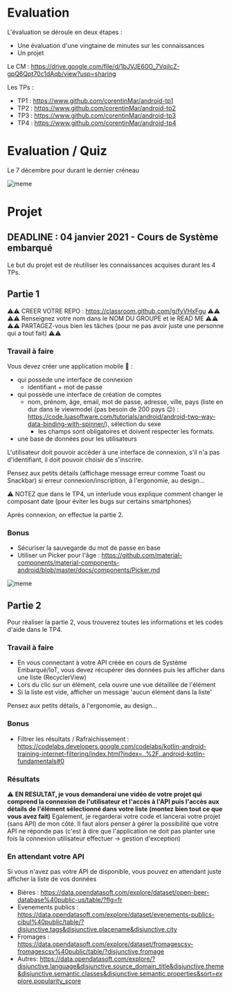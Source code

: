 # Evaluation

L'évaluation se déroule en deux étapes :
+ Une évaluation d'une vingtaine de minutes sur les connaissances
+ Un projet

Le CM : https://drive.google.com/file/d/1bJVJE60O_7VqiIcZ-gpQ6Qpt70c1dAqb/view?usp=sharing

Les TPs :
+ TP1 : https://www.github.com/corentinMar/android-tp1
+ TP2 : https://www.github.com/corentinMar/android-tp2
+ TP3 : https://www.github.com/corentinMar/android-tp3
+ TP4 : https://www.github.com/corentinMar/android-tp4

# Evaluation / Quiz

Le 7 décembre pour durant le dernier créneau

![meme](http://giphygifs.s3.amazonaws.com/media/3XG5igjvWe2wE/giphy.gif)

# Projet

## DEADLINE : 04 janvier 2021 - Cours de Système embarqué

Le but du projet est de réutiliser les connaissances acquises durant les 4 TPs.

## Partie 1

⚠️⚠️ CREER VOTRE REPO : https://classroom.github.com/g/fyVHxFgu ⚠️⚠️
⚠️⚠️ Renseignez votre nom dans le NOM DU GROUPE et le READ ME ⚠️⚠️
⚠️⚠️ PARTAGEZ-vous bien les tâches (pour ne pas avoir juste une personne qui a tout fait) ⚠️⚠️

### Travail à faire
Vous devez créer une application mobile 📱 :
+ qui possède une interface de connexion 
    + identifiant + mot de passe
+ qui possède une interface de création de comptes
    + nom, prénom, âge, email, mot de passe, adresse, ville, pays (liste en dur dans le viewmodel (pas besoin de 200 pays 😉) : https://code.luasoftware.com/tutorials/android/android-two-way-data-binding-with-spinner/), sélection du sexe
        + les champs sont obligatoires et doivent respecter les formats.
+ une base de données pour les utilisateurs

L'utilisateur doit pouvoir accéder à une interface de connexion, s'il n'a pas d'identifiant, il doit pouvoir choisir de s'inscrire.

Pensez aux petits détails (affichage message erreur comme Toast ou Snackbar) si erreur connexion/inscription, à l'ergonomie, au design...

⚠️ NOTEZ que dans le TP4, un interlude vous explique comment changer le composant date (pour éviter les bugs sur certains smartphones)

Après connexion, on effectue la partie 2.

### Bonus
+ Sécuriser la sauvegarde du mot de passe en base
+ Utiliser un Picker pour l'âge : https://github.com/material-components/material-components-android/blob/master/docs/components/Picker.md


![meme](https://media4.giphy.com/media/L3bj6t3opdeNddYCyl/giphy.gif?cid=ecf05e470aboq2o93j5i9dye18dfv8y1domy7wjvcjydxltn&rid=giphy.gif)

## Partie 2

Pour réaliser la partie 2, vous trouverez toutes les informations et les codes d'aide dans le TP4.

### Travail à faire
+ En vous connectant à votre API créée en cours de Système Embarqué/IoT, vous devez récupérer des données puis les afficher dans une liste (RecyclerView)
+ Lors du clic sur un élément, cela ouvre une vue détaillée de l'élément
+ Si la liste est vide, afficher un message 'aucun élément dans la liste'

Pensez aux petits détails, à l'ergonomie, au design...

### Bonus
+ Filtrer les résultats / Rafraichissement : https://codelabs.developers.google.com/codelabs/kotlin-android-training-internet-filtering/index.html?index=..%2F..android-kotlin-fundamentals#0

### Résultats
⚠️ **EN RESULTAT, je vous demanderai une vidéo de votre projet qui comprend la connexion de l'utilisateur et l'accès à l'API puis l'accès aux détails de l'élément sélectionné dans votre liste (montez bien tout ce que vous avez fait)**
Egalement, je regarderai votre code et lancerai votre projet (sans API) de mon côté. Il faut alors penser à gérer la possibilité que votre API ne réponde pas (c'est à dire que l'application ne doit pas planter une fois la connexion utilisateur effectuer -> gestion d'exception)


### En attendant votre API
Si vous n'avez pas votre API de disponible, vous pouvez en attendant juste afficher la liste de vos données
+ Bières : https://data.opendatasoft.com/explore/dataset/open-beer-database%40public-us/table/?flg=fr
+ Evenements publics : https://data.opendatasoft.com/explore/dataset/evenements-publics-cibul%40public/table/?disjunctive.tags&disjunctive.placename&disjunctive.city
+ Fromages : https://data.opendatasoft.com/explore/dataset/fromagescsv-fromagescsv%40public/table/?disjunctive.fromage
+ Autres: https://data.opendatasoft.com/explore/?disjunctive.language&disjunctive.source_domain_title&disjunctive.theme&disjunctive.semantic.classes&disjunctive.semantic.properties&sort=explore.popularity_score
